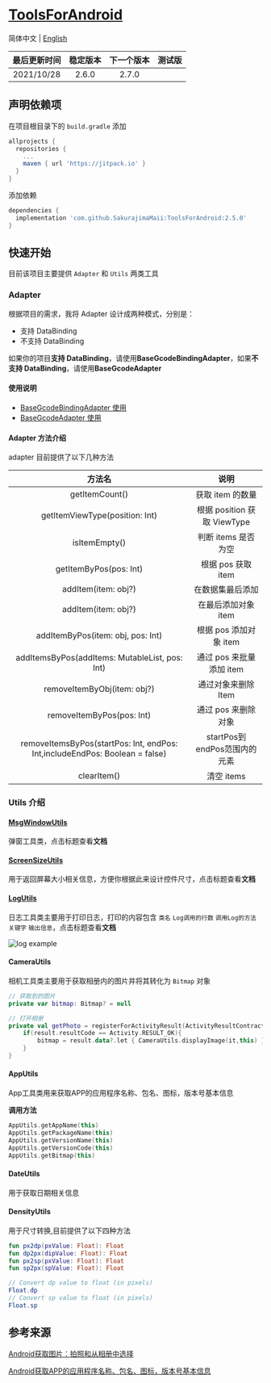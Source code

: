 # [ToolsForAndroid](https://github.com/SakurajimaMaii/ToolsForAndroid)

简体中文 | [English](https://github.com/SakurajimaMaii/ToolsForAndroid/blob/master/README_EN.md)

| 最后更新时间 | 稳定版本 | 下一个版本 | 测试版 |
| :----------: | :------: | :--------: | :----: |
|  2021/10/28  |  2.6.0   |   2.7.0    |        |

## 声明依赖项

在项目根目录下的 `build.gradle` 添加

```gradle
allprojects {
  repositories {
    ...
    maven { url 'https://jitpack.io' }
  }
}
```

添加依赖

```gradle
dependencies {
  implementation 'com.github.SakurajimaMaii:ToolsForAndroid:2.5.0'
}
```

## 快速开始

目前该项目主要提供 `Adapter` 和 `Utils` 两类工具

### Adapter

根据项目的需求，我将 Adapter 设计成两种模式，分别是：

- 支持 DataBinding
- 不支持 DataBinding

如果你的项目**支持 DataBinding**，请使用**BaseGcodeBindingAdapter**，如果**不支持 DataBinding**，请使用**BaseGcodeAdapter**

#### 使用说明

- [BaseGcodeBindingAdapter 使用](https://github.com/SakurajimaMaii/ToolsForAndroid/blob/master/docs/BaseGcodeBindingAdapter.md)
- [BaseGcodeAdapter 使用](https://github.com/SakurajimaMaii/ToolsForAndroid/blob/master/docs/BaseGcodeAdapter.md)

#### Adapter 方法介绍

adapter 目前提供了以下几种方法

|                                   方法名                                    |             说明             |
| :-------------------------------------------------------------------------: | :--------------------------: |
|                               getItemCount()                                |       获取 item 的数量       |
|                       getItemViewType(position: Int)                        | 根据 position 获取 ViewType  |
|                                isItemEmpty()                                |     判断 items 是否为空      |
|                           getItemByPos(pos: Int)                            |      根据 pos 获取 item      |
|                             addItem(item: obj?)                             |       在数据集最后添加       |
|                             addItem(item: obj?)                             |     在最后添加对象 item      |
|                      addItemByPos(item: obj, pos: Int)                      |    根据 pos 添加对象 item    |
|             addItemsByPos(addItems: MutableList<obj>, pos: Int)             |   通过 pos 来批量添加 item   |
|                         removeItemByObj(item: obj?)                         |     通过对象来删除 Item      |
|                          removeItemByPos(pos: Int)                          |     通过 pos 来删除对象      |
| removeItemsByPos(startPos: Int, endPos: Int,includeEndPos: Boolean = false) | startPos到endPos范围内的元素 |
|                                 clearItem()                                 |          清空 items          |

### Utils 介绍

#### [MsgWindowUtils](https://github.com/SakurajimaMaii/ToolsForAndroid/wiki/MsgWindowUtils)
  
弹窗工具类，点击标题查看**文档**
  
#### [ScreenSizeUtils](https://github.com/SakurajimaMaii/ToolsForAndroid/wiki/ScreenSizeUtils)

用于返回屏幕大小相关信息，方便你根据此来设计控件尺寸，点击标题查看**文档**

#### [LogUtils](https://github.com/SakurajimaMaii/ToolsForAndroid/wiki/LogUtils)

日志工具类主要用于打印日志，打印的内容包含 `类名`  `Log调用的行数` `调用Log的方法` `关键字` `输出信息`，点击标题查看**文档**

![log example](https://img-blog.csdnimg.cn/e5e2c730d428481fba80a41f8c126af6.png?x-oss-process=image/watermark,type_ZHJvaWRzYW5zZmFsbGJhY2s,shadow_50,text_Q1NETiBA56CB5LiK5aSP6Zuo,size_20,color_FFFFFF,t_70,g_se,x_16)

#### CameraUtils

相机工具类主要用于获取相册内的图片并将其转化为 `Bitmap` 对象

```kotlin
// 获取到的图片
private var bitmap: Bitmap? = null

// 打开相册
private val getPhoto = registerForActivityResult(ActivityResultContracts.StartActivityForResult()){ result->
    if(result.resultCode == Activity.RESULT_OK){
        bitmap = result.data?.let { CameraUtils.displayImage(it,this) }
    }
}
```

#### AppUtils

App工具类用来获取APP的应用程序名称、包名、图标，版本号基本信息

**调用方法**

```kotlin
AppUtils.getAppName(this)
AppUtils.getPackageName(this)
AppUtils.getVersionName(this)
AppUtils.getVersionCode(this)
AppUtils.getBitmap(this)
```

#### DateUtils

用于获取日期相关信息

#### DensityUtils

用于尺寸转换,目前提供了以下四种方法

```kotlin
fun px2dp(pxValue: Float): Float
fun dp2px(dipValue: Float): Float
fun px2sp(pxValue: Float): Float
fun sp2px(spValue: Float): Float

// Convert dp value to float (in pixels)
Float.dp
// Convert sp value to float (in pixels)
Float.sp
```

## 参考来源

[Android获取图片：拍照和从相册中选择](https://www.jianshu.com/p/57487bb1ec5a)

[Android获取APP的应用程序名称、包名、图标，版本号基本信息](https://blog.csdn.net/jia635/article/details/78722073)

